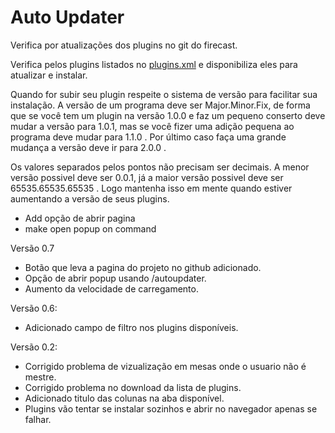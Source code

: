 # Auto Updater
Verifica por atualizações dos plugins no git do firecast. 

Verifica pelos plugins listados no [plugins.xml](https://github.com/rrpgfirecast/firecast/blob/master/Plugins/plugins.xml) e disponibiliza eles para atualizar e instalar. 

Quando for subir seu plugin respeite o sistema de versão para facilitar sua instalação. A versão de um programa deve ser Major.Minor.Fix, de forma que se você tem um plugin na versão 1.0.0 e faz um pequeno conserto deve mudar a versão para 1.0.1, mas se você fizer uma adição pequena ao programa deve mudar para 1.1.0 . Por último caso faça uma grande mudança a versão deve ir para 2.0.0 .

Os valores separados pelos pontos não precisam ser decimais. A menor versão possivel deve ser 0.0.1, já a maior versão possivel deve ser 65535.65535.65535 . Logo mantenha isso em mente quando estiver aumentando a versão de seus plugins. 

+ Add opção de abrir pagina
+ make open popup on command

Versão 0.7
* Botão que leva a pagina do projeto no github adicionado.
* Opção de abrir popup usando /autoupdater.
* Aumento da velocidade de carregamento.

Versão 0.6:
* Adicionado campo de filtro nos plugins disponíveis. 

Versão 0.2:
* Corrigido problema de vizualização em mesas onde o usuario não é mestre.
* Corrigido problema no download da lista de plugins.
* Adicionado titulo das colunas na aba disponível.
* Plugins vão tentar se instalar sozinhos e abrir no navegador apenas se falhar. 